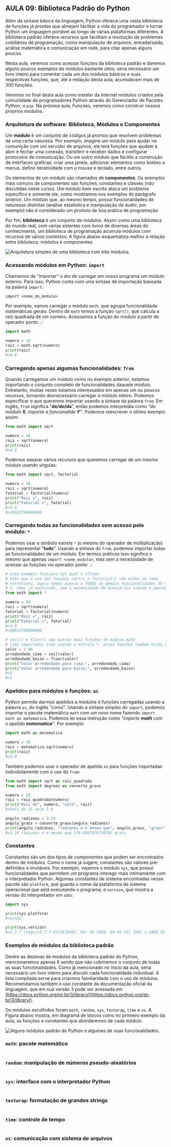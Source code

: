 ## AULA 09: Biblioteca Padrão do Python

Além da sintaxe básica da linguagem, Python oferece uma vasta biblioteca de funções já prontas que almejam facilitar a vida do programador e tornar Python um linguagem portável ao longo de várias plataformas diferentes. A biblioteca padrão oferece recursos que facilitam a resolução de problemas cotidianos de programação, como manipulação de arquivos, entrada/saída, análise matemática e comunicação em rede, para citar apenas alguns poucos.

Nesta aula, veremos como acessar funções da biblioteca padrão e daremos alguns poucos exemplos de módulos bastante úteis; seria necessário um livro inteiro para comentar cada um dos módulos básicos e suas respectivas funções, que, até a redação desta aula, acumulavam mais de 300 funções.

Veremos no final desta aula como instalar da internet módulos criados pela comunidade de programadores Python através do Gerenciador de Pacotes Python, o ```pip```. Na próxima aula, Funções, veremos como construir nossos próprios módulos.

### Arquitetura de software: Biblioteca, Módulos e Componentes

Um **módulo** é um conjunto de códigos já prontos que resolvem problemas de uma certa natureza. Por exemplo, imagine um módulo para ajudar na comunição com um servidor de arquivos; ele terá funções que ajudam a abrir e fechar uma conexão, transferir e receber dados e configurar protocolos de comunicação. Ou um outro módulo que facilite a construção de interfaces gráficas; criar uma janela, adicionar elementos como botões e menus, definir iteratividade com o mouse e teclado, entre outros.

Os elementos de um módulo são chamados de **componentes**. Os exemplos mais comuns de componentes são funções, constantes e classes (não discutidas neste curso). Um módulo bem escrito ataca um problema específico e somente ele, como mostramos nos exemplos do parágrafo anterior. Um módulo que, ao mesmo tempo, possui funcionalidades de naturezas distintas (análise estatística e manipulação de áudio, por exemplo) não é considerado um produto de boa prática de programação.

Por fim, **biblioteca** é um conjunto de módulos. Assim como uma biblioteca do mundo real, com várias estantes com livros de diversas áreas do conhecimento, um biblioteca de programação acumula módulos com recursos de vários contextos. A figura abaixo esquematiza melhor a relação entre biblioteca, módulos e componentes.

![Arquitetura simples de uma biblioteca com três módulos.](https://i.imgur.com/68KTjbI.png)
### Acessando módulos em Python: ```import```

Chamamos de "importar" o ato de carregar em nosso programa um módulo externo. Para isso, Python conta com uma sintaxe de importação baseada na palavra ```import```:

```
import <nome_do_modulo>
```

Por exemplo, vamos carregar o módulo ```math```, que agrupa funcionalidade matemáticas gerais. Dentro de ```math``` temos a função ```sqrt()```, que calcula a raíz quadrada de um número. Acessamos a função do módulo a partir do operador ponto ```.```:

```python
import math

numero = 16
raiz = math.sqrt(numero)
print(raiz)
#>4.0
```

### Carregando apenas algumas funcionalidades: ```from```

Quando carregamos um módulo como no exemplo anterior, estamos importando o conjunto completo de funcionalidades daquele módulo. Entretanto, muitas vezes estamos interessados em apenas um ou poucos recursos, tornando desnecessário carregar o módulo inteiro. Podemos especificar o que queremos importar usando a sintaxe da palavra ```from```. Em inglês, ```from``` significa "**de/do/da**", então podemos interpretála como _"do módulo **X**, importe a funcionalide **Y**"_. Podemos reescrever o último exemplo assim:

```python
from math import sqrt

numero = 16
raiz = sqrt(numero)
print(raiz)
#>4.0
```

Podemos separar vários recursos que queremos carregar de um mesmo módulo usando vírgulas:

```python
from math import sqrt, factorial

numero = 16
raiz = sqrt(numero)
fatorial = factorial(numero)
print("Raiz =", raiz)
print("Fatorial =", fatorial)
#>4.0
#>20922789888000
```

### Carregando todas as funcionalidades sem acesso pelo modulo: ```*```

Podemos usar o símbolo estrela ```*``` (o mesmo do operador de múltiplicação) para representar "**tudo**". Usando a sintaxe do ```from```, podemos importar todas as funcionalidades de um módulo. Em termos práticos isso significa o mesmo que apenas ```import <nome_modulo>```, mas sem a necessidade de acessar as funções via operador ponto ```.```:

```python
# este exemplo funciona tal qual o último
# note que o uso das funções sqrt() e factorial() não mudou em nada
# entretanto, agora temos acesso a TODAS as demais funcionalidades do modulo math
# e, como já explicado, sem a necessidade de acessá-los usando o operador .
from math import *

numero = 16
raiz = sqrt(numero)
fatorial = factorial(numero)
print("Raiz =", raiz)
print("Fatorial =", fatorial)
#>4.0
#>20922789888000

# ceil() e floor() são outras duas funções do modulo math
# como importamos tudo usando a estrela *, essas funções também estão disponíveis
valor = 2.66
arredondado_cima = ceil(valor)
arredondado_baixo = floor(valor)
print("Valor arredondado para cima:", arredondado_cima)
print("Valor arredondado para baixo:", arredondado_baixo)
#>3
#>2
```

### Apelidos para módulos e funções: ```as```

Python permite darmos apelidos a módulos e funções carregadas usando a palavra ```as```, do inglês "como". Usando a sintaxe simples do ```import```, podemos importar o pacote matemática ```math``` com um novo nome fazendo ```import math as matematica```. Podemos ler essa instrução como _"importe **math** com o apelido **matematica**"_. Por exemplo:

```python
import math as matematica

numero = 16
raiz = matematica.sqrt(numero)
print(raiz)
#>4.0
```

Também podemos usar o operador de apelido ```as``` para funções importadas individulamente com o uso do ```from```:

```python
from math import sqrt as raiz_quadrada
from math import degrees as converte_graus

numero = 25
raiz = raiz_quadrada(numero)
print("Raiz de", numero, "vale", raiz)
#>Raíz de 25 vale 5.0

angulo_radianos = 3.14
angulo_graus = converte_graus(angulo_radianos)
print(angulo_radianos, "radianos é o mesmo que", angulo_graus, "graus")
#>3.14 radianos é o mesmo que 179.9087476710785 graus
```

### Constantes

Constantes são um dos tipos de componentes que podem ser encontrados dentro de módulos. Como o nome já sugere, constantes são valores pré-definidos e imutáveis. Por exemplo, vejamos o módulo ```sys```, que possui funcionalidades que permitem um programa interagir mais intimamente com o interpretador Python. Algumas constantes de sistema encontradas nesse pacote são ```platform```, que guarda o nome da plataforma de sistema operacional que está executando o programa, e ```version```, que mostra a versão do interpretador em uso:

```python
import sys

print(sys.platform)
#>win32

print(sys.version)
#>3.7.7 (tags/v3.7.7:d7c567b08f, Mar 10 2020, 09:44:33) [MSC v.1900 32 bit (Intel)]
```

### Exemplos de módulos da biblioteca padrão

Dentre as dezenas de módulos da biblioteca padrão do Python, mencionaremos apenas 6 sendo que não cobriremos o conjunto de todas as suas funcionalidades. Como já mencionado no início da aula, seria necessário um livro inteiro para discutir cada funcionalidade individual. A lista compilada serve para criarmos familiaridade com o uso de módulos. Recomendamos também o uso constante da documentação oficial da linguagem, que em sua versão 3 pode ser acessada em [https://docs.python.org/pt-br/3/library/](https://docs.python.org/pt-br/3/library/).

Os módulos escolhidos foram ```math```, ```random```, ```sys```, ```textwrap```, ```time``` e ```os```. A Figura abaixo mostra, em diagrama de blocos como no primeiro exemplo da aula, as funções e constantes que abordaremos de cada módulo.

![Alguns módulos padrão do Python e algumas de suas funcionalidades.](https://i.imgur.com/t0NfRFk.png)
### ```math```: pacote matemático

```python
```

### ```random```: manipulação de números pseudo-aleatórios

```python
```

### ```sys```: interface com o interpretador Python

```python
```

### ```textwrap```: formatação de grandes strings

```python
```

### ```time```: controle de tempo

```python
```

### ```os```: comunicação com sistema de arquivos

```python
```


